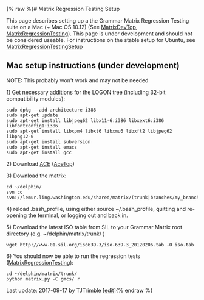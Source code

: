 {% raw %}# Matrix Regression Testing Setup

This page describes setting up a the Grammar Matrix Regression Testing
suite on a Mac (\~ Mac OS 10.12) (See [MatrixDevTop](https://blog.inductorsoftware.com/docsproto/matrix/MatrixDevTop),
[MatrixRegressionTesting](https://blog.inductorsoftware.com/docsproto/matrix/MatrixRegressionTesting)). This page is under
development and should not be considered useable. For instructions on
the stable setup for Ubuntu, see
[MatrixRegressionTestingSetup](https://blog.inductorsoftware.com/docsproto/matrix/MatrixRegressionTestingSetup)

## Mac setup instructions (under development)

NOTE: This probably won't work and may not be needed

1\) Get necessary additions for the LOGON tree (including 32-bit
compatibility modules):

    sudo dpkg --add-architecture i386
    sudo apt-get update
    sudo apt-get install libjpeg62 libx11-6:i386 libxext6:i386 libfontconfig1:i386
    sudo apt-get install libxpm4 libxt6 libxmu6 libxft2 libjpeg62 libpng12-0
    sudo apt-get install subversion
    sudo apt-get install emacs
    sudo apt-get install gcc

2\) Download [ACE](http://sweaglesw.org/linguistics/ace/)
([AceTop](https://blog.inductorsoftware.com/docsproto/tools/AceTop))

3\) Download the matrix:

    cd ~/delphin/
    svn co svn://lemur.ling.washington.edu/shared/matrix/(trunk|branches/my_branch)

4\) reload .bash\_profile, using either source \~/.bash\_profile,
quitting and re-opening the terminal, or logging out and back in.

5\) Download the latest ISO table from SIL to your Grammar Matrix root
directory (e.g. \~/delphin/matrix/trunk/ )

    wget http://www-01.sil.org/iso639-3/iso-639-3_20120206.tab -O iso.tab

6\) You should now be able to run the regression tests
([MatrixRegressionTesting](https://blog.inductorsoftware.com/docsproto/matrix/MatrixRegressionTesting)):

    cd ~/delphin/matrix/trunk/
    python matrix.py -C gmcs/ r

Last update: 2017-09-17 by TJTrimble [[edit](https://github.com/delph-in/docs/wiki/MatrixRegressionTestingSetupMac/_edit)]{% endraw %}